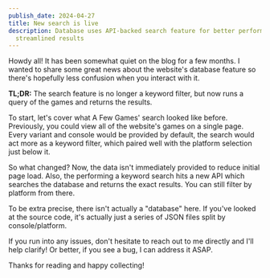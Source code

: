 ```yaml
---
publish_date: 2024-04-27
title: New search is live
description: Database uses API-backed search feature for better performance +
  streamlined results
---
```

Howdy all! It has been somewhat quiet on the blog for a few months. I wanted to share some great news about the website's database feature so there's hopefully less confusion when you interact with it.

**TL;DR:** The search feature is no longer a keyword filter, but now runs a query of the games and returns the results.

To start, let's cover what A Few Games' search looked like before. Previously, you could view all of the website's games on a single page. Every variant and console would be provided by default, the search would act more as a keyword filter, which paired well with the platform selection just below it.

So what changed? Now, the data isn't immediately provided to reduce initial page load. Also, the performing a keyword search hits a new API which searches the database and returns the exact results. You can still filter by platform from there.

To be extra precise, there isn't actually a "database" here. If you've looked at the source code, it's actually just a series of JSON files split by console/platform.

If you run into any issues, don't hesitate to reach out to me directly and I'll help clarify! Or better, if you see a bug, I can address it ASAP.

Thanks for reading and happy collecting!